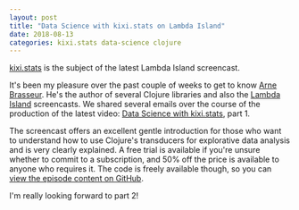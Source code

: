 ```yaml
---
layout: post
title: "Data Science with kixi.stats on Lambda Island"
date: 2018-08-13
categories: kixi.stats data-science clojure
---
```


[kixi.stats](https://github.com/mastodonc/kixi.stats) is the subject of the latest Lambda Island screencast.

It's been my pleasure over the past couple of weeks to get to know [Arne Brasseur](https://twitter.com/plexus). He's the author of several Clojure libraries and also the [Lambda Island](https://lambdaisland.com/) screencasts. We shared several emails over the course of the production of the latest video: [Data Science with kixi.stats](https://lambdaisland.com/episodes/clojure-data-science-kixi-stats), part 1.

The screencast offers an excellent gentle introduction for those who want to understand how to use Clojure's transducers for explorative data analysis and is very clearly explained. A free trial is available if you're unsure whether to commit to a subscription, and 50% off the price is available to anyone who requires it. The code is freely available though, so you can [view the episode content on GitHub](https://github.com/lambdaisland/ep43-data-science-kixi-stats).

I'm really looking forward to part 2!
